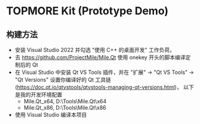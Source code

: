 ﻿# TOPMORE Kit (Prototype Demo)

## 构建方法

- 安装 Visual Studio 2022 并勾选 "使用 C++ 的桌面开发" 工作负荷。
- 去 https://github.com/ProjectMile/Mile.Qt 使用 onekey 开头的脚本编译定制后的 Qt
- 在 Visual Studio 中安装 Qt VS Tools 插件，并在 "扩展" -> "Qt VS Tools" -> 
  "Qt Versions" 设置你编译好的 Qt 工具链 
  (https://doc.qt.io/qtvstools/qtvstools-managing-qt-versions.html)，
  以下是我的开发环境配置
  - Mile.Qt_x64, D:\Tools\Mile.Qt\x64
  - Mile.Qt_x86, D:\Tools\Mile.Qt\x86
- 使用 Visual Studio 编译本项目
